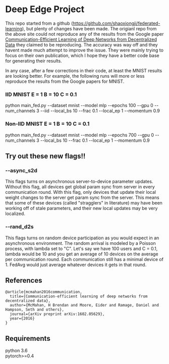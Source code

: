 # Deep Edge Project 

This repo started from a github (https://github.com/shaoxiongji/federated-learning), but plenty of changes have been made.
The origianl repo from the above site could not reproduce any of the results from the Google paper [Communication-Efficient Learning of Deep Networks from Decentralized Data](https://arxiv.org/abs/1602.05629) they claimed to be reproducing.
The accuracy was way off and they havent made much attempt to improve the issue.  They were mainly trying to focus on their own publication, which I hope they have a better code base for generating their results.

In any case, after a few corrections in their code, at least the MNIST results are looking better.  For example, the following runs will more or less reproduce the results from the Google papers for MNIST.

### IID MNIST E = 1 B = 10 C = 0.1
python main_fed.py --dataset mnist --model mlp --epochs 100 --gpu 0 --num_channels 3 --iid --local_bs 10 --frac 0.1 --local_ep 1 --momentum 0.9

### Non-IID MNIST E = 1 B = 10 C = 0.1
python main_fed.py --dataset mnist --model mlp --epochs 700 --gpu 0 --num_channels 3 --local_bs 10 --frac 0.1 --local_ep 1 --momentum 0.9

## Try out these new flags!!

### --async_s2d 
This flags turns on asynchronous server-to-device parameter updates.  Without this flag, all devices get global param sync from server in every communication round.  With this flag, only devices that update their local weight changes to the server get param sync from the server.  This means that some of these devices (called "stragglers" in literature) may have been working off of stale parameters, and their new local updates may be very localized.
### --rand_d2s 
This flags turns on random device participation as you would expect in an asynchronous environment.  The random arrival is modeled by a Poisson process, with lambda set to "C".  Let's say we have 100 users and C = 0.1, lambda would be 10 and you get an average of 10 devices on the average per communication round.  Each communication still has a minimal device of 1.  FedAvg would just average whatever devices it gets in that round.


## References
```
@article{mcmahan2016communication,
  title={Communication-efficient learning of deep networks from decentralized data},
  author={McMahan, H Brendan and Moore, Eider and Ramage, Daniel and Hampson, Seth and others},
  journal={arXiv preprint arXiv:1602.05629},
  year={2016}
}
```

## Requirements
python 3.6  
pytorch>=0.4
